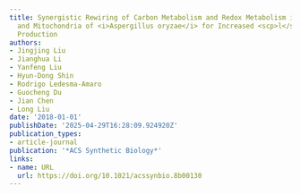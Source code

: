 ```yaml
---
title: Synergistic Rewiring of Carbon Metabolism and Redox Metabolism in Cytoplasm
  and Mitochondria of <i>Aspergillus oryzae</i> for Increased <scp>l</scp>-Malate
  Production
authors:
- Jingjing Liu
- Jianghua Li
- Yanfeng Liu
- Hyun‐Dong Shin
- Rodrigo Ledesma‐Amaro
- Guocheng Du
- Jian Chen
- Long Liu
date: '2018-01-01'
publishDate: '2025-04-29T16:28:09.924920Z'
publication_types:
- article-journal
publication: '*ACS Synthetic Biology*'
links:
- name: URL
  url: https://doi.org/10.1021/acssynbio.8b00130
---
```

